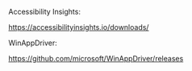 Accessibility Insights:

https://accessibilityinsights.io/downloads/

WinAppDriver:

https://github.com/microsoft/WinAppDriver/releases